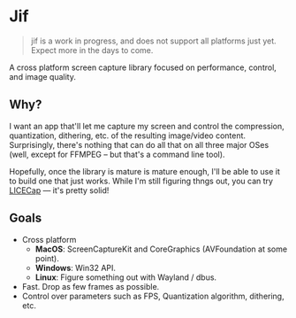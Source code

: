 # Jif

> jif is a work in progress, and does not support all platforms just yet. Expect more in the days to come.

A cross platform screen capture library focused on performance, control, and image quality. 

## Why?

I want an app that'll let me capture my screen and control the compression, quantization, dithering, etc. of the resulting image/video content.
Surprisingly, there's nothing that can do all that on all three major OSes (well, except for FFMPEG – but that's a command line tool).

Hopefully, once the library is mature is mature enough, I'll be able to use it to build one that just works.
While I'm still figuring thngs out, you can try [LICECap](https://www.cockos.com/licecap/) — it's pretty solid!

## Goals

- Cross platform
  - **MacOS**: ScreenCaptureKit and CoreGraphics (AVFoundation at some point).
  - **Windows**: Win32 API.
  - **Linux**:  Figure something out with Wayland / dbus.
- Fast. Drop as few frames as possible.
- Control over parameters such as FPS, Quantization algorithm, dithering, etc.
